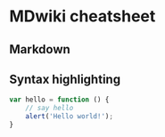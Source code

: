 # MDwiki cheatsheet

## Markdown

## Syntax highlighting

```javascript
var hello = function () {
    // say hello
    alert('Hello world!');
}
```
